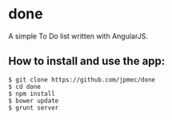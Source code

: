 done
====

A simple To Do list written with AngularJS.


How to install and use the app:
-------------------------------

    $ git clone https://github.com/jpmec/done
    $ cd done
    $ npm install
    $ bower update
    $ grunt server
